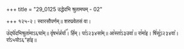 +++
title = "29_0125 उद्धेदभि श्रुतामघम् - 02"

+++
१२५-२। स्वारसौपर्णम्॥ शरुप्रवेतसं वा।

उ꣥द्घे꣯दभिश्रुता꣯माऽ६घा꣥म्॥ वृ꣤षभ꣣न्न꣤र्या꣥꣯। हि꣡म्। पा꣣ऽ२३४सा꣥म्॥ आ꣡स्ता꣢ऽ३उवा꣢॥ रा꣯मा꣡इ। षि꣢सू꣡ऽ२३४वा꣥। रा꣤ऽ५योऽ६"हा꣥इ॥